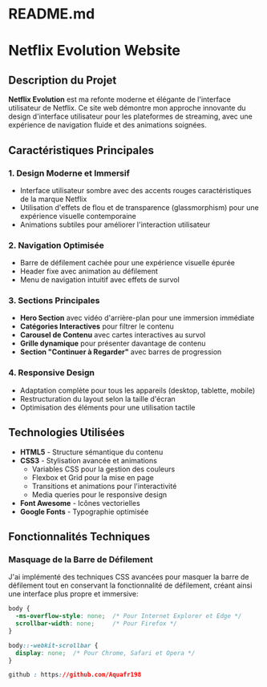 # README.md

# Netflix Evolution Website

## Description du Projet

**Netflix Evolution** est ma refonte moderne et élégante de l'interface utilisateur de Netflix. Ce site web démontre mon approche innovante du design d'interface utilisateur pour les plateformes de streaming, avec une expérience de navigation fluide et des animations soignées.

## Caractéristiques Principales

### 1. Design Moderne et Immersif
- Interface utilisateur sombre avec des accents rouges caractéristiques de la marque Netflix
- Utilisation d'effets de flou et de transparence (glassmorphism) pour une expérience visuelle contemporaine
- Animations subtiles pour améliorer l'interaction utilisateur

### 2. Navigation Optimisée
- Barre de défilement cachée pour une expérience visuelle épurée
- Header fixe avec animation au défilement
- Menu de navigation intuitif avec effets de survol

### 3. Sections Principales
- **Hero Section** avec vidéo d'arrière-plan pour une immersion immédiate
- **Catégories Interactives** pour filtrer le contenu
- **Carousel de Contenu** avec cartes interactives au survol
- **Grille dynamique** pour présenter davantage de contenu
- **Section "Continuer à Regarder"** avec barres de progression

### 4. Responsive Design
- Adaptation complète pour tous les appareils (desktop, tablette, mobile)
- Restructuration du layout selon la taille d'écran
- Optimisation des éléments pour une utilisation tactile

## Technologies Utilisées

- **HTML5** - Structure sémantique du contenu
- **CSS3** - Stylisation avancée et animations
  - Variables CSS pour la gestion des couleurs
  - Flexbox et Grid pour la mise en page
  - Transitions et animations pour l'interactivité
  - Media queries pour le responsive design
- **Font Awesome** - Icônes vectorielles
- **Google Fonts** - Typographie optimisée

## Fonctionnalités Techniques

### Masquage de la Barre de Défilement
J'ai implémenté des techniques CSS avancées pour masquer la barre de défilement tout en conservant la fonctionnalité de défilement, créant ainsi une interface plus propre et immersive:

```css
body {
  -ms-overflow-style: none;  /* Pour Internet Explorer et Edge */
  scrollbar-width: none;     /* Pour Firefox */
}

body::-webkit-scrollbar {
  display: none;  /* Pour Chrome, Safari et Opera */
}

github : https://github.com/Aquafr198